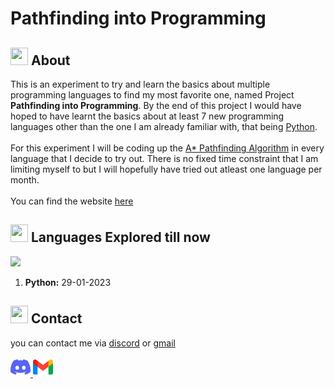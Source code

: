 # Pathfinding into Programming

## <img src="https://cdn3.emoji.gg/emojis/2112_wave_animated.gif" width="28px" height="28px"> About 
This is an experiment to try and learn the basics about multiple 
programming languages to find my most favorite one, named Project 
<strong>Pathfinding into Programming</strong>. By the end of this 
project I would have hoped to have learnt the basics about at least 
7 new programming languages other than the one I am already familiar 
with, that being <a class='underline' href='https://en.wikipedia.org/wiki/Python_(programming_language)'>Python</a>.
<br><br>
For this experiment I will be coding up the <a class='underline' 
href='https://en.wikipedia.org/wiki/A*_search_algorithm'>A* 
Pathfinding Algorithm</a> in every language that I decide to try
out. There is no fixed time constraint that I am limiting myself 
to but I will hopefully have tried out atleast one language per month.
<br><br>
You can find the website <a class='underline' 
href='pathfinding-into-programming.github.io/'>
here</a>

## <img src="https://cdn3.emoji.gg/emojis/7809-pepe-noted.gif" width="28x" height="28px"> Languages Explored till now

<a href= "https://en.wikipedia.org/wiki/Python_(programming_language)"><img src= "https://img.shields.io/badge/python-1a212e?style=for-the-badge&logo=python&logoColor=white"></a>

1. **Python:** 29-01-2023

<!--
## <img src="https://cdn3.emoji.gg/emojis/9230-stats.png" width="28px" height="28px"> Organization Statistics 

![](https://komarev.com/ghpvc/?username=Pathfinding-into-Programming&color=1a212e&style=flat&label=profile+views)
-->

<!--
<p align=center>
<a href="https://github.com/Pathfinding-into-Programming">
  <img align="center" src="https://github-readme-stats-git-masterorgs-github-readme-stats-team.vercel.app/api?username=Pathfinding-into-Programming&show_icons=true&include_all_commits=true&count_private=true$show_icons=true&&hide_border=true&bg_color=1a212e&title_color=ffffff&icon_color=ffffff&text_color=ffffff" alt="Statistics" />
</a>
</p>
-->

## <img src="https://cdn3.emoji.gg/emojis/1292-person-talking.png" width="28px" height="28px"> Contact

you can contact me via [discord](https://discordapp.com/users/593036316980019220) or [gmail](mailto:rev.toady.py@gmail.com)

<a href="https://discordapp.com/users/593036316980019220">
<img src="profile/assets/discord.png" 
    alt= "discord" style="
    width: 32px;
    display: inline-block;
    margin-left: auto;
    margin-right: auto;"
    class="fab fa-discord fa-lg">
</a>
<a href="mailto:rev.toady.py@gmail.com">
    <img src="profile/assets/gmail.png" 
    alt= "gmail" style="
    width: 32px;
    display: inline-block;
    margin-left: auto;
    margin-right: auto;"
    class="fab fa-google fa-lg">
</a>
